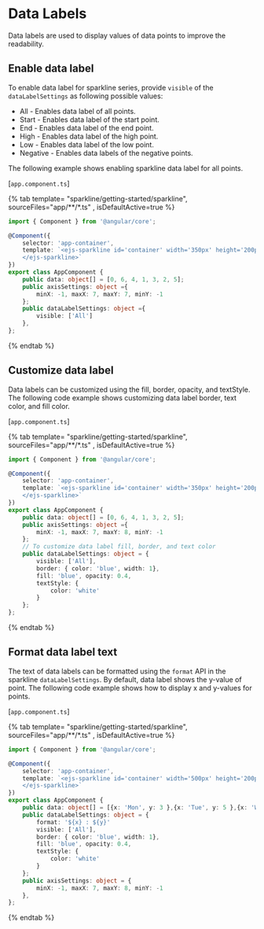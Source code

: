 # Data Labels

Data labels are used to display values of data points to improve the readability.

## Enable data label

To enable data label for sparkline series, provide `visible` of the `dataLabelSettings` as following possible values:

* All - Enables data label of  all points.
* Start - Enables data label of the start point.
* End - Enables data label of the end point.
* High - Enables data label of the high point.
* Low - Enables data label of the low point.
* Negative - Enables data labels of the negative points.

The following example shows enabling sparkline data label for all points.

[`app.component.ts`]

{% tab template= "sparkline/getting-started/sparkline", sourceFiles="app/**/*.ts" , isDefaultActive=true %}

```typescript
import { Component } from '@angular/core';

@Component({
    selector: 'app-container',
    template: `<ejs-sparkline id='container' width='350px' height='200px' fill= 'blue' [axisSettings] = 'axisSettings' [dataLabelSettings] = 'dataLabelSettings' [dataSource]="data" >
    </ejs-sparkline>`
})
export class AppComponent {
    public data: object[] = [0, 6, 4, 1, 3, 2, 5];
    public axisSettings: object ={
        minX: -1, maxX: 7, maxY: 7, minY: -1
    };
    public dataLabelSettings: object ={
        visible: ['All']
    },
};
```

{% endtab %}

## Customize data label

Data labels can be customized using the fill, border, opacity, and textStyle. The following code example shows customizing data label border, text color, and fill color.

[`app.component.ts`]

{% tab template= "sparkline/getting-started/sparkline", sourceFiles="app/**/*.ts" , isDefaultActive=true %}

```typescript
import { Component } from '@angular/core';

@Component({
    selector: 'app-container',
    template: `<ejs-sparkline id='container' width='350px' height='200px' [dataLabelSettings]='dataLabelSettings' [axisSettings] = 'axisSettings' fill= 'blue'[dataSource]="data" >
    </ejs-sparkline>`
})
export class AppComponent {
    public data: object[] = [0, 6, 4, 1, 3, 2, 5];
    public axisSettings: object ={
        minX: -1, maxX: 7, maxY: 8, minY: -1
    };
    // To customize data label fill, border, and text color
    public dataLabelSettings: object = {
        visible: ['All'],
        border: { color: 'blue', width: 1},
        fill: 'blue', opacity: 0.4,
        textStyle: {
            color: 'white'
        }
    };
};
```

{% endtab %}

## Format data label text

The text of data labels can be formatted using the `format` API in the sparkline `dataLabelSettings`. By default, data label shows the y-value of point. The following code example shows how to display x and y-values for points.

[`app.component.ts`]

{% tab template= "sparkline/getting-started/sparkline", sourceFiles="app/**/*.ts" , isDefaultActive=true %}

```typescript
import { Component } from '@angular/core';

@Component({
    selector: 'app-container',
    template: `<ejs-sparkline id='container' width='500px' height='200px' [axisSettings]='axisSettings' fill= 'blue' [dataLabelSettings]='dataLabelSettings' valueType= 'Category' [dataSource]="data"  xName= 'x' yName= 'y'>
    </ejs-sparkline>`
})
export class AppComponent {
    public data: object[] = [{x: 'Mon', y: 3 },{x: 'Tue', y: 5 },{x: 'Wed', y: 2 },{x: 'Thu', y: 4 },{x: 'Fri', y: 6 },];
    public dataLabelSettings: object = {
        format: '${x} : ${y}'
        visible: ['All'],
        border: { color: 'blue', width: 1},
        fill: 'blue', opacity: 0.4,
        textStyle: {
            color: 'white'
        }
    };
    public axisSettings: object = {
        minX: -1, maxX: 7, maxY: 8, minY: -1
    },
};
```

{% endtab %}
